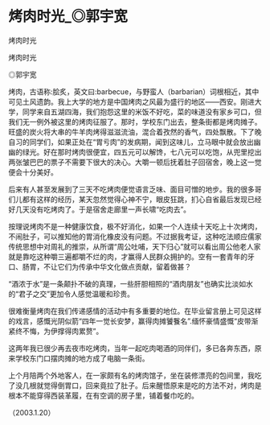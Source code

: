# 烤肉时光_◎郭宇宽

烤肉时光

烤肉时光

◎郭宇宽

烤肉，古语称:脍炙，英文曰:barbecue，与野蛮人（barbarian）词根相近，其中可见土风遗韵。我上大学的地方是中国烤肉之风最为盛行的地区——西安。刚进大学，同学来自五湖四海，我们抱怨这里的米饭不好吃，菜的味道没有家乡可口，但我们无一例外被这里的烤肉征服了。那时，学校东门出去，整条街都是烤肉摊子。旺盛的炭火将大串的牛羊肉烤得滋滋流油，混合着孜然的香气，四处飘散。下了晚自习的同学们，如果正处在“胃亏肉”的发病期，闻到这味儿，立马眼中就会放出幽幽的绿光。好在那时烤肉很便宜，四五元可以解馋，七八元可以吃饱，从兜里挖出两张皱巴巴的票子不需要下很大的决心。大嚼一顿后抚着肚子回宿舍，晚上这一觉便会十分美好。

后来有人甚至发展到了三天不吃烤肉便觉语言乏味、面目可憎的地步。我的很多哥们儿都有这样的经历，某天忽然觉得心神不宁，眼皮狂跳，扪心自省最后发现已经好几天没有吃烤肉了。于是宿舍走廊里一声长啸“吃肉去”。

按理说烤肉不是一种健康饮食，极不好消化，如果一个人连续十天吃上十次烤肉，不闹肚子，可以推知他的胃消化橡皮没有问题。不过据我考证，这种吃法顺应儒家传统思想中对周礼的推崇，从所谓“周公吐哺，天下归心”就可以看出周公他老人家就是靠吃这种嚼三遍都嚼不烂的肉，才赢得人民群众拥护的。空有一套青年的牙口、肠胃，不让它们为传承中华文化做点贡献，留着做甚？

“酒浓于水”是一条颠扑不破的真理，一些肝胆相照的“酒肉朋友”也确实比淡如水的“君子之交”更加令人感觉温暖和珍贵。

很难衡量烤肉在我们传递感情的活动中有多重要的地位。在毕业留言册上可见这样的戏言，感慨光阴似箭“四年一觉长安梦，赢得肉摊饕餮名”.缅怀豪情盛慨“皮带渐紧终不悔，为伊撑得肉累赘”。

这两年我已很少再去夜市吃烤肉，当年一起吃肉喝酒的同伴们，多已各奔东西，原来学校东门口摆肉摊的地方成了电脑一条街。

上个月陪两个外地客人，在一家颇有名的烤肉馆子，坐在装修漂亮的包间里，我吃了没几根就觉得倒胃口，回来竟拉了肚子。后来醒悟原来是吃的方法不对，烤肉是根本不能穿得西装革履，在有空调的房子里，铺着餐巾吃的。

（2003.1.20）